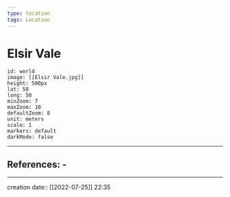```yaml
---
type: location
tags: Location
---
```


# Elsir Vale 
```leaflet
id: world
image: [[Elsir Vale.jpg]]
height: 500px
lat: 50
long: 50
minZoom: 7
maxZoom: 10
defaultZoom: 8
unit: meters
scale: 1
markers: default
darkMode: false
```
___ 
## References: - 
--- 
creation date:: [[2022-07-25]] 22:35